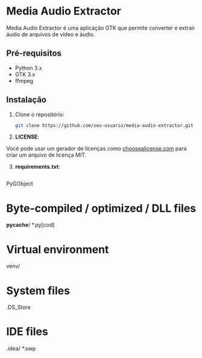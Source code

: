 # Media Audio Extractor

Media Audio Extractor é uma aplicação GTK que permite converter e extrair áudio de arquivos de vídeo e áudio.

## Pré-requisitos

- Python 3.x
- GTK 3.x
- ffmpeg

## Instalação

1. Clone o repositório:
   ```bash
   git clone https://github.com/seu-usuario/media-audio-extractor.git

2. **LICENSE**:

Você pode usar um gerador de licenças como [choosealicense.com](https://choosealicense.com/) para criar um arquivo de licença MIT.

3. **requirements.txt**:

```plaintext
````
PyGObject

# Byte-compiled / optimized / DLL files
__pycache__/
*.py[cod]

# Virtual environment
venv/

# System files
.DS_Store

# IDE files
.idea/
*.swp
